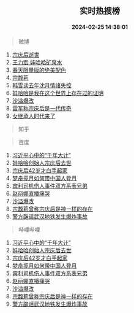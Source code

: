<div align="center"><h2>实时热搜榜</h2><h4>2024-02-25 14:38:01</h4></div>

> 微博  

1. [宗庆后逝世](https://s.weibo.com/weibo?q=%23%E5%AE%97%E5%BA%86%E5%90%8E%E9%80%9D%E4%B8%96%23&t=31&band_rank=1&Refer=top)<br />
2. [王力宏 娃哈哈矿泉水](https://s.weibo.com/weibo?q=%E7%8E%8B%E5%8A%9B%E5%AE%8F%20%E5%A8%83%E5%93%88%E5%93%88%E7%9F%BF%E6%B3%89%E6%B0%B4&t=31&band_rank=2&Refer=top)<br />
3. [春天限量版的绝美配色](https://s.weibo.com/weibo?q=%23%E6%98%A5%E5%A4%A9%E9%99%90%E9%87%8F%E7%89%88%E7%9A%84%E7%BB%9D%E7%BE%8E%E9%85%8D%E8%89%B2%23&t=31&band_rank=3&Refer=top)<br />
4. [宗馥莉](https://s.weibo.com/weibo?q=%E5%AE%97%E9%A6%A5%E8%8E%89&t=31&band_rank=4&Refer=top)<br />
5. [韩雪谈去年沈月情绪失控](https://s.weibo.com/weibo?q=%23%E9%9F%A9%E9%9B%AA%E8%B0%88%E5%8E%BB%E5%B9%B4%E6%B2%88%E6%9C%88%E6%83%85%E7%BB%AA%E5%A4%B1%E6%8E%A7%23&t=31&band_rank=5&Refer=top)<br />
6. [娃哈哈是我在这个世界上存在过的证明](https://s.weibo.com/weibo?q=%23%E5%A8%83%E5%93%88%E5%93%88%E6%98%AF%E6%88%91%E5%9C%A8%E8%BF%99%E4%B8%AA%E4%B8%96%E7%95%8C%E4%B8%8A%E5%AD%98%E5%9C%A8%E8%BF%87%E7%9A%84%E8%AF%81%E6%98%8E%23&t=31&band_rank=6&Refer=top)<br />
7. [沙溢爆改](https://s.weibo.com/weibo?q=%E6%B2%99%E6%BA%A2%E7%88%86%E6%94%B9&t=31&band_rank=7&Refer=top)<br />
8. [雷军称宗庆后是一代传奇](https://s.weibo.com/weibo?q=%23%E9%9B%B7%E5%86%9B%E7%A7%B0%E5%AE%97%E5%BA%86%E5%90%8E%E6%98%AF%E4%B8%80%E4%BB%A3%E4%BC%A0%E5%A5%87%23&t=31&band_rank=8&Refer=top)<br />
9. [女继承人时代来了](https://s.weibo.com/weibo?q=%23%E5%A5%B3%E7%BB%A7%E6%89%BF%E4%BA%BA%E6%97%B6%E4%BB%A3%E6%9D%A5%E4%BA%86%23&t=31&band_rank=9&Refer=top)<br />

> 知乎  


> 百度  

1. [习近平心中的“千年大计”](https://www.baidu.com/s?wd=%E4%B9%A0%E8%BF%91%E5%B9%B3%E5%BF%83%E4%B8%AD%E7%9A%84%E2%80%9C%E5%8D%83%E5%B9%B4%E5%A4%A7%E8%AE%A1%E2%80%9D&sa=fyb_news&rsv_dl=fyb_news)<br />
2. [娃哈哈创始人宗庆后去世](https://www.baidu.com/s?wd=%E5%A8%83%E5%93%88%E5%93%88%E5%88%9B%E5%A7%8B%E4%BA%BA%E5%AE%97%E5%BA%86%E5%90%8E%E5%8E%BB%E4%B8%96&sa=fyb_news&rsv_dl=fyb_news)<br />
3. [宗庆后42岁才白手起家](https://www.baidu.com/s?wd=%E5%AE%97%E5%BA%86%E5%90%8E42%E5%B2%81%E6%89%8D%E7%99%BD%E6%89%8B%E8%B5%B7%E5%AE%B6&sa=fyb_news&rsv_dl=fyb_news)<br />
4. [梦舟揽月如何带中国人登月](https://www.baidu.com/s?wd=%E6%A2%A6%E8%88%9F%E6%8F%BD%E6%9C%88%E5%A6%82%E4%BD%95%E5%B8%A6%E4%B8%AD%E5%9B%BD%E4%BA%BA%E7%99%BB%E6%9C%88&sa=fyb_news&rsv_dl=fyb_news)<br />
5. [宾利司机伤人事件双方系表兄弟](https://www.baidu.com/s?wd=%E5%AE%BE%E5%88%A9%E5%8F%B8%E6%9C%BA%E4%BC%A4%E4%BA%BA%E4%BA%8B%E4%BB%B6%E5%8F%8C%E6%96%B9%E7%B3%BB%E8%A1%A8%E5%85%84%E5%BC%9F&sa=fyb_news&rsv_dl=fyb_news)<br />
6. [赵丽娜直播痛哭](https://www.baidu.com/s?wd=%E8%B5%B5%E4%B8%BD%E5%A8%9C%E7%9B%B4%E6%92%AD%E7%97%9B%E5%93%AD&sa=fyb_news&rsv_dl=fyb_news)<br />
7. [沙溢爆改](https://www.baidu.com/s?wd=%E6%B2%99%E6%BA%A2%E7%88%86%E6%94%B9&sa=fyb_news&rsv_dl=fyb_news)<br />
8. [宗馥莉曾称宗庆后是神一样的存在](https://www.baidu.com/s?wd=%E5%AE%97%E9%A6%A5%E8%8E%89%E6%9B%BE%E7%A7%B0%E5%AE%97%E5%BA%86%E5%90%8E%E6%98%AF%E7%A5%9E%E4%B8%80%E6%A0%B7%E7%9A%84%E5%AD%98%E5%9C%A8&sa=fyb_news&rsv_dl=fyb_news)<br />
9. [警方辟谣武汉地铁发生爆炸事故](https://www.baidu.com/s?wd=%E8%AD%A6%E6%96%B9%E8%BE%9F%E8%B0%A3%E6%AD%A6%E6%B1%89%E5%9C%B0%E9%93%81%E5%8F%91%E7%94%9F%E7%88%86%E7%82%B8%E4%BA%8B%E6%95%85&sa=fyb_news&rsv_dl=fyb_news)<br />

> 哔哩哔哩  

1. [习近平心中的“千年大计”](https://www.baidu.com/s?wd=%E4%B9%A0%E8%BF%91%E5%B9%B3%E5%BF%83%E4%B8%AD%E7%9A%84%E2%80%9C%E5%8D%83%E5%B9%B4%E5%A4%A7%E8%AE%A1%E2%80%9D&sa=fyb_news&rsv_dl=fyb_news)<br />
2. [娃哈哈创始人宗庆后去世](https://www.baidu.com/s?wd=%E5%A8%83%E5%93%88%E5%93%88%E5%88%9B%E5%A7%8B%E4%BA%BA%E5%AE%97%E5%BA%86%E5%90%8E%E5%8E%BB%E4%B8%96&sa=fyb_news&rsv_dl=fyb_news)<br />
3. [宗庆后42岁才白手起家](https://www.baidu.com/s?wd=%E5%AE%97%E5%BA%86%E5%90%8E42%E5%B2%81%E6%89%8D%E7%99%BD%E6%89%8B%E8%B5%B7%E5%AE%B6&sa=fyb_news&rsv_dl=fyb_news)<br />
4. [梦舟揽月如何带中国人登月](https://www.baidu.com/s?wd=%E6%A2%A6%E8%88%9F%E6%8F%BD%E6%9C%88%E5%A6%82%E4%BD%95%E5%B8%A6%E4%B8%AD%E5%9B%BD%E4%BA%BA%E7%99%BB%E6%9C%88&sa=fyb_news&rsv_dl=fyb_news)<br />
5. [宾利司机伤人事件双方系表兄弟](https://www.baidu.com/s?wd=%E5%AE%BE%E5%88%A9%E5%8F%B8%E6%9C%BA%E4%BC%A4%E4%BA%BA%E4%BA%8B%E4%BB%B6%E5%8F%8C%E6%96%B9%E7%B3%BB%E8%A1%A8%E5%85%84%E5%BC%9F&sa=fyb_news&rsv_dl=fyb_news)<br />
6. [赵丽娜直播痛哭](https://www.baidu.com/s?wd=%E8%B5%B5%E4%B8%BD%E5%A8%9C%E7%9B%B4%E6%92%AD%E7%97%9B%E5%93%AD&sa=fyb_news&rsv_dl=fyb_news)<br />
7. [沙溢爆改](https://www.baidu.com/s?wd=%E6%B2%99%E6%BA%A2%E7%88%86%E6%94%B9&sa=fyb_news&rsv_dl=fyb_news)<br />
8. [宗馥莉曾称宗庆后是神一样的存在](https://www.baidu.com/s?wd=%E5%AE%97%E9%A6%A5%E8%8E%89%E6%9B%BE%E7%A7%B0%E5%AE%97%E5%BA%86%E5%90%8E%E6%98%AF%E7%A5%9E%E4%B8%80%E6%A0%B7%E7%9A%84%E5%AD%98%E5%9C%A8&sa=fyb_news&rsv_dl=fyb_news)<br />
9. [警方辟谣武汉地铁发生爆炸事故](https://www.baidu.com/s?wd=%E8%AD%A6%E6%96%B9%E8%BE%9F%E8%B0%A3%E6%AD%A6%E6%B1%89%E5%9C%B0%E9%93%81%E5%8F%91%E7%94%9F%E7%88%86%E7%82%B8%E4%BA%8B%E6%95%85&sa=fyb_news&rsv_dl=fyb_news)<br />
